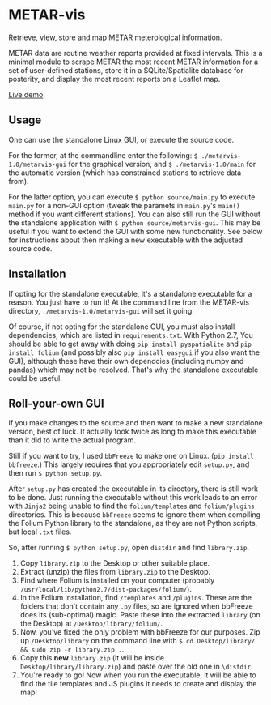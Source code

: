# METAR-vis

Retrieve, view, store and map METAR meterological information.

METAR data are routine weather reports provided at fixed intervals.
This is a minimal module to scrape METAR the most recent METAR information
for a set of user-defined stations, store it in a SQLite/Spatialite database
for posterity, and display the most recent reports on a Leaflet map.

[Live demo](http://www.nearimprov.com/metar-vis/METAR-vis.html).

## Usage

One can use the standalone Linux GUI, or execute the source code.

For the former, at the commandline enter the following:
`$ ./metarvis-1.0/metarvis-gui` for the graphical version, and `$ ./metarvis-1.0/main`
for the automatic version (which has constrained stations to retrieve data from).

For the latter option, you can execute `$ python source/main.py` to execute `main.py`
for a non-GUI option (tweak the paramets in `main.py`'s `main()` method if you want
different stations). You can also still run the GUI without the standalone application
with `$ python source/metarvis-gui`. This may be useful if you want to extend the
GUI with some new functionality. See below for instructions about then making 
a new executable with the adjusted source code.

## Installation

If opting for the standalone executable, it's a standalone executable for a reason. You just have to run it!
At the command line from the METAR-vis directory, `./metarvis-1.0/metarvis-gui` will set it going.

Of course, if not opting for the standalone GUI, you must also install dependencies, which are
listed in `requirements.txt`. With Python 2.7, You should be able to get away with doing
`pip install pyspatialite` and `pip install folium` (and possibly also `pip install easygui` if you also want the GUI),
although these have their own dependcies (including numpy and pandas) which may not be resolved. That's why the standalone executable could be useful.

## Roll-your-own GUI

If you make changes to the source and then want to make a new standalone version, best of luck. It actually took twice as long to make this executable than it did to write the actual program.

Still if you want to try, I used `bbFreeze` to make one on Linux. (`pip install bbfreeze`.) This largely requires that you appropriately edit `setup.py`, and then run `$ python setup.py`.

After `setup.py` has created the executable in its directory, there is still work to be done. Just running the executable without this work leads to an error with `Jinja2` being unable to find the `folium/templates` and `folium/plugins` directories. This is because `bbFreeze` seems to ignore them when compiling the Folium Python library to the standalone, as they are not Python scripts, but local `.txt` files.

So, after running `$ python setup.py`, open `distdir` and find `library.zip`.

1. Copy `library.zip` to the Desktop or other suitable place.
2. Extract (unzip) the files from `library.zip` to the Desktop.
3. Find where Folium is installed on your computer (probably `/usr/local/lib/python2.7/dist-packages/folium/`).
3. In the Folium installation, find `/templates` and `/plugins`. These are the folders that don't contain any `.py` files, so are ignored when bbFreeze does its (sub-optimal) magic. Paste these into the extracted `library` (on the Desktop) at `/Desktop/library/folium/`.
4. Now, you've fixed the only problem with bbFreeze for our purposes. Zip up `/Desktop/library` on the command line with `$ cd Desktop/library/ && sudo zip -r library.zip .`.
5. Copy this **new** `library.zip` (it will be inside `Desktop/library/library.zip`) and paste over the old one in `\distdir`.
6. You're ready to go! Now when you run the executable, it will be able to find the tile templates and JS plugins it needs to create and display the map! 
